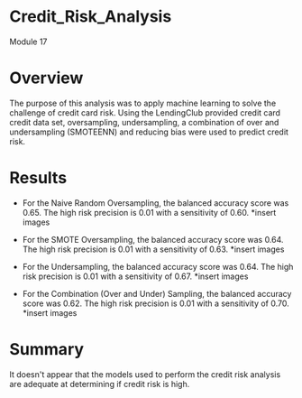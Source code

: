 # Credit_Risk_Analysis
Module 17

# Overview

The purpose of this analysis was to apply machine learning to solve the challenge of credit card risk. Using the LendingClub provided credit card credit data set, oversampling, undersampling, a combination of over and undersampling (SMOTEENN) and reducing bias were used to predict credit risk.

# Results

* For the Naive Random Oversampling, the balanced accuracy score was 0.65. The high risk precision is 0.01 with a sensitivity of 0.60.
*insert images

* For the SMOTE Oversampling, the balanced accuracy score was 0.64. The high risk precision is 0.01 with a sensitivity of 0.63.
*insert images

* For the Undersampling, the balanced accuracy score was 0.64. The high risk precision is 0.01 with a sensitivity of 0.67.
*insert images

*  For the Combination (Over and Under) Sampling,  the balanced accuracy score was 0.62. The high risk precision is 0.01 with a sensitivity of 0.70.
*insert images

# Summary

It doesn't appear that the models used to perform the credit risk analysis are adequate at determining if credit risk is high.
